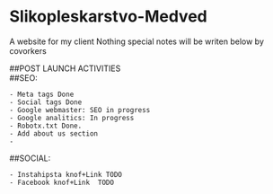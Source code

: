 # Slikopleskarstvo-Medved
A website for my client
Nothing special
notes will be writen below by covorkers

##POST LAUNCH ACTIVITIES	
##SEO:

	- Meta tags Done
	- Social tags Done
	- Google webmaster: SEO in progress
	- Google analitics: In progress
	- Robotx.txt Done.
	- Add about us section
	- 

##SOCIAL:

	- Instahipsta knof+Link TODO
	- Facebook knof+Link  TODO

	


	
